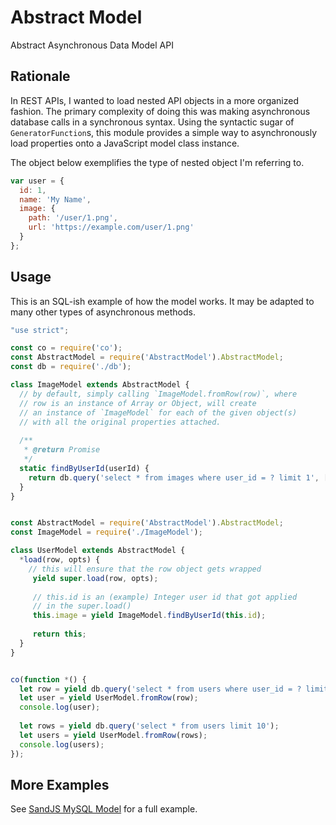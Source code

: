 # Abstract Model

Abstract Asynchronous Data Model API

## Rationale

In REST APIs, I wanted to load nested API objects in a more organized fashion. The primary complexity of doing this was making asynchronous database calls in a synchronous syntax. Using the syntactic sugar of `GeneratorFunction`s, this module provides a simple way to asynchronously load properties onto a JavaScript model class instance. 

The object below exemplifies the type of nested object I'm referring to.

```javascript
var user = {
  id: 1,
  name: 'My Name',
  image: {
    path: '/user/1.png',
    url: 'https://example.com/user/1.png'
  }
};
```

## Usage

This is an SQL-ish example of how the model works. It may be adapted to many other types of asynchronous methods.

```JavaScript
"use strict";

const co = require('co');
const AbstractModel = require('AbstractModel').AbstractModel;
const db = require('./db');

class ImageModel extends AbstractModel {
  // by default, simply calling `ImageModel.fromRow(row)`, where 
  // row is an instance of Array or Object, will create 
  // an instance of `ImageModel` for each of the given object(s) 
  // with all the original properties attached.
  
  /**
   * @return Promise
   */
  static findByUserId(userId) {
    return db.query('select * from images where user_id = ? limit 1', [userId]);
  }
}


const AbstractModel = require('AbstractModel').AbstractModel;
const ImageModel = require('./ImageModel');

class UserModel extends AbstractModel {
  *load(row, opts) {
    // this will ensure that the row object gets wrapped
  	 yield super.load(row, opts);
  	 
  	 // this.id is an (example) Integer user id that got applied
  	 // in the super.load()
  	 this.image = yield ImageModel.findByUserId(this.id);
  	 
  	 return this;
  }
}


co(function *() {
  let row = yield db.query('select * from users where user_id = ? limit 1', [userId]);
  let user = yield UserModel.fromRow(row);
  console.log(user);
  
  let rows = yield db.query('select * from users limit 10');
  let users = yield UserModel.fromRow(rows);
  console.log(users);
});
```

## More Examples
See [SandJS MySQL Model](https://github.com/SandJS/mysql/blob/master/lib/Model.js) for a full example.